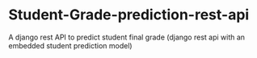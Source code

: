 # Student-Grade-prediction-rest-api
A django rest API to predict student final grade (django rest api with an embedded student prediction model)
